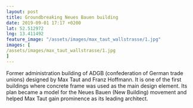 ```yaml
---
layout: post
title: Groundbreaking Neues Bauen building
date: 2019-09-01 17:17 +0200
lat: 52.512972
lng: 13.411492
feature_image: "/assets/images/max_taut_wallstrasse/1.jpg"
images: [
/assets/images/max_taut_wallstrasse/1.jpg
]
---
```


Former administration building of ADGB (confederation of German trade unions) designed by Max Taut and Franz Hoffmann. It is one of the first buildings where concrete frame was used as the main design element. Its plan became a model for the Neues Bauen (New Building) movement and helped Max Taut gain prominence as its leading architect.
